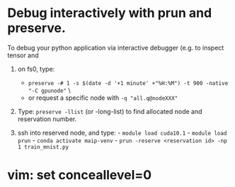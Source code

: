 # Debug interactively with prun and preserve.

To debug your python application via interactive debugger (e.g. to inspect tensor and 

1. on fs0, type:
   - `preserve -# 1 -s $(date -d '+1 minute' +"%H:%M") -t 900 -native "-C gpunode"` \
   - or request a specific node with `-q "all.q@nodeXXX"`
      

2. Type: `preserve -llist` (or -long-list) to find allocated node and reservation number.

3. ssh into reserved node, and type:
		- `module load cuda10.1`
		- `module load prun`
		- `conda activate maip-venv`
		- `prun -reserve <reservation id> -np 1 train_mnist.py`











# vim: set conceallevel=0
